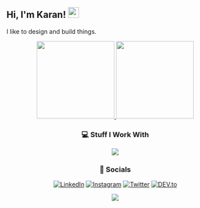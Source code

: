## Hi, I'm Karan! <img src="https://media.giphy.com/media/hvRJCLFzcasrR4ia7z/giphy.gif" width="25px">

I like to design and build things. 

<div align="center">
<!-- GitHub Stats -->
<a href="https://github.com/musashi-13">
<img height="180em" src="https://github-readme-stats-eight-theta.vercel.app/api?username=musashi-13&show_icons=true&bg_color=00000000&text_color=777&include_all_commits=true&count_private=true"/>
<img height="180em" src="https://github-readme-stats-eight-theta.vercel.app/api/top-langs/?username=musashi-13&layout=compact&langs_count=6&bg_color=00000000&text_color=777"/>
</a>
</div>

<div align="center">
<h3>💻 Stuff I Work With</h3>
<a href="https://skillicons.dev">
<img src="https://skillicons.dev/icons?i=aws,cpp,docker,js,kafka,nextjs,postgres,prisma,py,react,tailwind,ts,vite"/>
</a>
</div>

<div align="center">
<h3>🔗 Socials</h3>
<p>
<a href="https://www.linkedin.com/in/karanhathwar" target="_blank"><img src="https://img.shields.io/badge/LinkedIn-%230077B5.svg?&style=flat-square&logo=linkedin&logoColor=white" alt="LinkedIn"></a>
<a href="https://www.instagram.com/kar.an.__" target="_blank"><img src="https://img.shields.io/badge/Instagram-%23E4405F.svg?&style=flat-square&logo=instagram&logoColor=white" alt="Instagram"></a>
<a href="https://twitter.com/OvOmusashi" target="_blank"><img src="https://img.shields.io/twitter/url?url=https%3A%2F%2Fx.com%2FOvOmusashi&style=social&label=OvOmusashi" alt="Twitter"></a>
<a href="https://dev.to/musashi-13" target="_blank"><img src="https://img.shields.io/badge/DEV-%230A0A0A.svg?&style=flat-square&logo=DEV.to&logoColor=white" alt="DEV.to"></a>
</p>

<img src="architect-wide.jpg"/>
</div>
